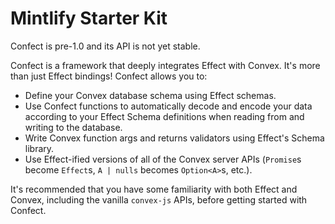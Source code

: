 # Mintlify Starter Kit

<Warning>
  Confect is pre-1.0 and its API is not yet stable.
</Warning>

Confect is a framework that deeply integrates Effect with Convex. It's more than just Effect bindings\! Confect allows you to:

- Define your Convex database schema using Effect schemas.
- Use Confect functions to automatically decode and encode your data according to your Effect Schema definitions when reading from and writing to the database.
- Write Convex function args and returns validators using Effect's Schema library.
- Use Effect-ified versions of all of the Convex server APIs (`Promise`s become `Effect`s, `A | nulls` becomes `Option<A>`s, etc.).

It's recommended that you have some familiarity with both Effect and Convex, including the vanilla `convex-js` APIs, before getting started with Confect.